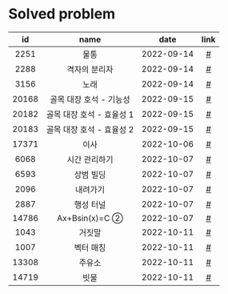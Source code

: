 # Solved problem

|  id   |           name            |    date    |           link            |
| :---: | :-----------------------: | :--------: | :-----------------------: |
| 2251  |           물통            | 2022-09-14 | [#](https://boj.kr/2251)  |
| 2288  |       격자의 분리자       | 2022-09-14 | [#](https://boj.kr/2288)  |
| 3156  |           노래            | 2022-09-14 | [#](https://boj.kr/3156)  |
| 20168 |  골목 대장 호석 - 기능성  | 2022-09-15 | [#](https://boj.kr/20168) |
| 20182 | 골목 대장 호석 - 효율성 1 | 2022-09-15 | [#](https://boj.kr/20182) |
| 20183 | 골목 대장 호석 - 효율성 2 | 2022-09-15 | [#](https://boj.kr/20183) |
| 17371 |           이사            | 2022-10-06 | [#](https://boj.kr/17371) |
| 6068  |       시간 관리하기       | 2022-10-07 | [#](https://boj.kr/6068)  |
| 6593  |         상범 빌딩         | 2022-10-07 | [#](https://boj.kr/6593)  |
| 2096  |         내려가기          | 2022-10-07 | [#](https://boj.kr/2096)  |
| 2887  |         행성 터널         | 2022-10-07 | [#](https://boj.kr/2887)  |
| 14786 |      Ax+Bsin(x)=C ②       | 2022-10-07 | [#](https://boj.kr/14786) |
| 1043  |          거짓말           | 2022-10-11 | [#](https://boj.kr/1043)  |
| 1007  |         벡터 매칭         | 2022-10-11 | [#](https://boj.kr/1007)  |
| 13308 |          주유소           | 2022-10-11 | [#](https://boj.kr/13308) |
| 14719 |           빗물            | 2022-10-11 | [#](https://boj.kr/14719) |

